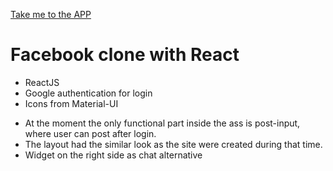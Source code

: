 [Take me to the APP](fb-clone-8129f.firebaseapp.com)

# Facebook clone with React
- ReactJS
- Google authentication for login
- Icons from Material-UI

* At the moment the only functional part inside the ass is post-input, where user can post after login.
* The layout had the similar look as the site were created during that time.
* Widget on the right side as chat alternative